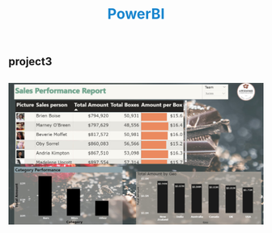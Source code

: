 <h1 align="center" style="color:#1986cf">PowerBI</h1>
<br>
<h2> project3 <h2>
<div align="center"><img src="https://github.com/pawancr7/power-bi-/blob/main/powerbi2/photo_2023-02-20_23-19-26.jpg"></div>
